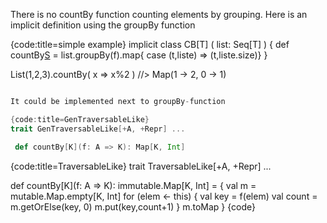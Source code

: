 There is no countBy function counting elements by grouping. 
Here is an implicit definition using the groupBy function

{code:title=simple example}
implicit class CB[T] ( list: Seq[T] ) {
    def countBy[S]( f:T=>S ) = 
       list.groupBy(f).map{ case (t,liste) => (t,liste.size)} 
}

List(1,2,3).countBy( x => x%2 ) //> Map(1 -> 2, 0 -> 1)
```scala

It could be implemented next to groupBy-function

{code:title=GenTraversableLike}
trait GenTraversableLike[+A, +Repr] ...

 def countBy[K](f: A => K): Map[K, Int]

```

{code:title=TraversableLike}
trait TraversableLike[+A, +Repr] ...

def countBy[K](f: A => K): immutable.Map[K, Int] = {
   val m = mutable.Map.empty[K, Int]
   for (elem <- this) {
      val key = f(elem)
      val count = m.getOrElse(key, 0)
      m.put(key,count+1)
   }
   m.toMap
}
{code}
